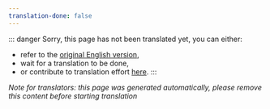 ```yaml
---
translation-done: false
---
```

::: danger
Sorry, this page has not been translated yet, you can either:
- refer to the [original English version](<../../../cs/models/custom-sabers.md>),
- wait for a translation to be done,
- or contribute to translation effort [here](https://github.com/bsmg/wiki).
:::

_Note for translators: this page was generated automatically, please remove this content before starting translation_
